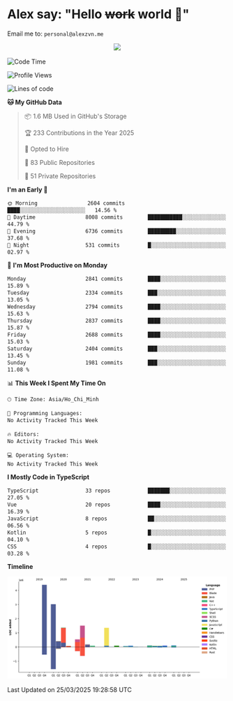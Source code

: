 # Alex say: "Hello ~~work~~ world 🐾"
Email me to: `personal@alexzvn.me`


<p align=center>
  <a href="https://skillicons.dev">
    <img src="https://skillicons.dev/icons?i=ts,js,php,nodejs,bun,vue,nuxt,react,svelte,tauri,laravel,rust,mongodb,docker,electron,redis,rabbitmq,tailwind,git,cloudflare,elysia,mysql,nginx,rollupjs,sentry,ubuntu,yarn,html,css,vite" />
  </a>
</p>

<!--START_SECTION:waka-->
![Code Time](http://img.shields.io/badge/Code%20Time-1%2C066%20hrs%2055%20mins-blue)

![Profile Views](http://img.shields.io/badge/Profile%20Views-0-blue)

![Lines of code](https://img.shields.io/badge/From%20Hello%20World%20I%27ve%20Written-13.6%20million%20lines%20of%20code-blue)

**🐱 My GitHub Data** 

> 📦 1.6 MB Used in GitHub's Storage 
 > 
> 🏆 233 Contributions in the Year 2025
 > 
> 💼 Opted to Hire
 > 
> 📜 83 Public Repositories 
 > 
> 🔑 51 Private Repositories 
 > 
**I'm an Early 🐤** 

```text
🌞 Morning                2604 commits        ████░░░░░░░░░░░░░░░░░░░░░   14.56 % 
🌆 Daytime                8008 commits        ███████████░░░░░░░░░░░░░░   44.79 % 
🌃 Evening                6736 commits        █████████░░░░░░░░░░░░░░░░   37.68 % 
🌙 Night                  531 commits         █░░░░░░░░░░░░░░░░░░░░░░░░   02.97 % 
```
📅 **I'm Most Productive on Monday** 

```text
Monday                   2841 commits        ████░░░░░░░░░░░░░░░░░░░░░   15.89 % 
Tuesday                  2334 commits        ███░░░░░░░░░░░░░░░░░░░░░░   13.05 % 
Wednesday                2794 commits        ████░░░░░░░░░░░░░░░░░░░░░   15.63 % 
Thursday                 2837 commits        ████░░░░░░░░░░░░░░░░░░░░░   15.87 % 
Friday                   2688 commits        ████░░░░░░░░░░░░░░░░░░░░░   15.03 % 
Saturday                 2404 commits        ███░░░░░░░░░░░░░░░░░░░░░░   13.45 % 
Sunday                   1981 commits        ███░░░░░░░░░░░░░░░░░░░░░░   11.08 % 
```


📊 **This Week I Spent My Time On** 

```text
🕑︎ Time Zone: Asia/Ho_Chi_Minh

💬 Programming Languages: 
No Activity Tracked This Week

🔥 Editors: 
No Activity Tracked This Week

💻 Operating System: 
No Activity Tracked This Week
```

**I Mostly Code in TypeScript** 

```text
TypeScript               33 repos            ███████░░░░░░░░░░░░░░░░░░   27.05 % 
Vue                      20 repos            ████░░░░░░░░░░░░░░░░░░░░░   16.39 % 
JavaScript               8 repos             ██░░░░░░░░░░░░░░░░░░░░░░░   06.56 % 
Kotlin                   5 repos             █░░░░░░░░░░░░░░░░░░░░░░░░   04.10 % 
CSS                      4 repos             █░░░░░░░░░░░░░░░░░░░░░░░░   03.28 % 
```



**Timeline**

![Lines of Code chart](https://raw.githubusercontent.com/alexzvn/alexzvn/main/assets/bar_graph.png)


 Last Updated on 25/03/2025 19:28:58 UTC
<!--END_SECTION:waka-->
